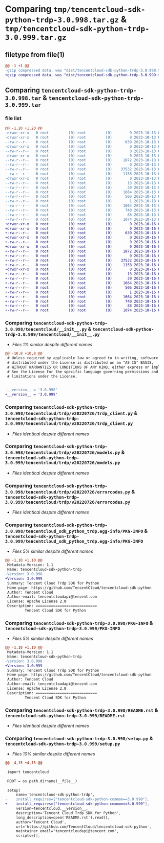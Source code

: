 # Comparing `tmp/tencentcloud-sdk-python-trdp-3.0.998.tar.gz` & `tmp/tencentcloud-sdk-python-trdp-3.0.999.tar.gz`

## filetype from file(1)

```diff
@@ -1 +1 @@
-gzip compressed data, was "dist/tencentcloud-sdk-python-trdp-3.0.998.tar", last modified: Fri Oct 13 00:39:16 2023, max compression
+gzip compressed data, was "dist/tencentcloud-sdk-python-trdp-3.0.999.tar", last modified: Mon Oct 16 00:38:21 2023, max compression
```

## Comparing `tencentcloud-sdk-python-trdp-3.0.998.tar` & `tencentcloud-sdk-python-trdp-3.0.999.tar`

### file list

```diff
@@ -1,20 +1,20 @@
-drwxr-xr-x   0 root         (0) root         (0)        0 2023-10-13 00:39:16.000000 tencentcloud-sdk-python-trdp-3.0.998/
-drwxr-xr-x   0 root         (0) root         (0)        0 2023-10-13 00:39:16.000000 tencentcloud-sdk-python-trdp-3.0.998/tencentcloud/
--rw-r--r--   0 root         (0) root         (0)      630 2023-10-13 00:39:16.000000 tencentcloud-sdk-python-trdp-3.0.998/tencentcloud/__init__.py
-drwxr-xr-x   0 root         (0) root         (0)        0 2023-10-13 00:39:16.000000 tencentcloud-sdk-python-trdp-3.0.998/tencentcloud/trdp/
--rw-r--r--   0 root         (0) root         (0)        0 2023-10-13 00:39:16.000000 tencentcloud-sdk-python-trdp-3.0.998/tencentcloud/trdp/__init__.py
-drwxr-xr-x   0 root         (0) root         (0)        0 2023-10-13 00:39:16.000000 tencentcloud-sdk-python-trdp-3.0.998/tencentcloud/trdp/v20220726/
--rw-r--r--   0 root         (0) root         (0)     1872 2023-10-13 00:39:16.000000 tencentcloud-sdk-python-trdp-3.0.998/tencentcloud/trdp/v20220726/trdp_client.py
--rw-r--r--   0 root         (0) root         (0)        0 2023-10-13 00:39:16.000000 tencentcloud-sdk-python-trdp-3.0.998/tencentcloud/trdp/v20220726/__init__.py
--rw-r--r--   0 root         (0) root         (0)    37532 2023-10-13 00:39:16.000000 tencentcloud-sdk-python-trdp-3.0.998/tencentcloud/trdp/v20220726/models.py
--rw-r--r--   0 root         (0) root         (0)     1158 2023-10-13 00:39:16.000000 tencentcloud-sdk-python-trdp-3.0.998/tencentcloud/trdp/v20220726/errorcodes.py
-drwxr-xr-x   0 root         (0) root         (0)        0 2023-10-13 00:39:16.000000 tencentcloud-sdk-python-trdp-3.0.998/tencentcloud_sdk_python_trdp.egg-info/
--rw-r--r--   0 root         (0) root         (0)       13 2023-10-13 00:39:16.000000 tencentcloud-sdk-python-trdp-3.0.998/tencentcloud_sdk_python_trdp.egg-info/top_level.txt
--rw-r--r--   0 root         (0) root         (0)       39 2023-10-13 00:39:16.000000 tencentcloud-sdk-python-trdp-3.0.998/tencentcloud_sdk_python_trdp.egg-info/requires.txt
--rw-r--r--   0 root         (0) root         (0)     1664 2023-10-13 00:39:16.000000 tencentcloud-sdk-python-trdp-3.0.998/tencentcloud_sdk_python_trdp.egg-info/PKG-INFO
--rw-r--r--   0 root         (0) root         (0)      506 2023-10-13 00:39:16.000000 tencentcloud-sdk-python-trdp-3.0.998/tencentcloud_sdk_python_trdp.egg-info/SOURCES.txt
--rw-r--r--   0 root         (0) root         (0)        1 2023-10-13 00:39:16.000000 tencentcloud-sdk-python-trdp-3.0.998/tencentcloud_sdk_python_trdp.egg-info/dependency_links.txt
--rw-r--r--   0 root         (0) root         (0)     1664 2023-10-13 00:39:16.000000 tencentcloud-sdk-python-trdp-3.0.998/PKG-INFO
--rw-r--r--   0 root         (0) root         (0)      740 2023-10-13 00:39:16.000000 tencentcloud-sdk-python-trdp-3.0.998/README.rst
--rw-r--r--   0 root         (0) root         (0)       88 2023-10-13 00:39:16.000000 tencentcloud-sdk-python-trdp-3.0.998/setup.cfg
--rw-r--r--   0 root         (0) root         (0)     1074 2023-10-13 00:39:16.000000 tencentcloud-sdk-python-trdp-3.0.998/setup.py
+drwxr-xr-x   0 root         (0) root         (0)        0 2023-10-16 00:38:21.000000 tencentcloud-sdk-python-trdp-3.0.999/
+drwxr-xr-x   0 root         (0) root         (0)        0 2023-10-16 00:38:21.000000 tencentcloud-sdk-python-trdp-3.0.999/tencentcloud/
+-rw-r--r--   0 root         (0) root         (0)      630 2023-10-16 00:38:20.000000 tencentcloud-sdk-python-trdp-3.0.999/tencentcloud/__init__.py
+drwxr-xr-x   0 root         (0) root         (0)        0 2023-10-16 00:38:21.000000 tencentcloud-sdk-python-trdp-3.0.999/tencentcloud/trdp/
+-rw-r--r--   0 root         (0) root         (0)        0 2023-10-16 00:38:20.000000 tencentcloud-sdk-python-trdp-3.0.999/tencentcloud/trdp/__init__.py
+drwxr-xr-x   0 root         (0) root         (0)        0 2023-10-16 00:38:21.000000 tencentcloud-sdk-python-trdp-3.0.999/tencentcloud/trdp/v20220726/
+-rw-r--r--   0 root         (0) root         (0)     1872 2023-10-16 00:38:20.000000 tencentcloud-sdk-python-trdp-3.0.999/tencentcloud/trdp/v20220726/trdp_client.py
+-rw-r--r--   0 root         (0) root         (0)        0 2023-10-16 00:38:20.000000 tencentcloud-sdk-python-trdp-3.0.999/tencentcloud/trdp/v20220726/__init__.py
+-rw-r--r--   0 root         (0) root         (0)    37532 2023-10-16 00:38:20.000000 tencentcloud-sdk-python-trdp-3.0.999/tencentcloud/trdp/v20220726/models.py
+-rw-r--r--   0 root         (0) root         (0)     1158 2023-10-16 00:38:20.000000 tencentcloud-sdk-python-trdp-3.0.999/tencentcloud/trdp/v20220726/errorcodes.py
+drwxr-xr-x   0 root         (0) root         (0)        0 2023-10-16 00:38:21.000000 tencentcloud-sdk-python-trdp-3.0.999/tencentcloud_sdk_python_trdp.egg-info/
+-rw-r--r--   0 root         (0) root         (0)       13 2023-10-16 00:38:21.000000 tencentcloud-sdk-python-trdp-3.0.999/tencentcloud_sdk_python_trdp.egg-info/top_level.txt
+-rw-r--r--   0 root         (0) root         (0)       39 2023-10-16 00:38:21.000000 tencentcloud-sdk-python-trdp-3.0.999/tencentcloud_sdk_python_trdp.egg-info/requires.txt
+-rw-r--r--   0 root         (0) root         (0)     1664 2023-10-16 00:38:21.000000 tencentcloud-sdk-python-trdp-3.0.999/tencentcloud_sdk_python_trdp.egg-info/PKG-INFO
+-rw-r--r--   0 root         (0) root         (0)      506 2023-10-16 00:38:21.000000 tencentcloud-sdk-python-trdp-3.0.999/tencentcloud_sdk_python_trdp.egg-info/SOURCES.txt
+-rw-r--r--   0 root         (0) root         (0)        1 2023-10-16 00:38:21.000000 tencentcloud-sdk-python-trdp-3.0.999/tencentcloud_sdk_python_trdp.egg-info/dependency_links.txt
+-rw-r--r--   0 root         (0) root         (0)     1664 2023-10-16 00:38:21.000000 tencentcloud-sdk-python-trdp-3.0.999/PKG-INFO
+-rw-r--r--   0 root         (0) root         (0)      740 2023-10-16 00:38:20.000000 tencentcloud-sdk-python-trdp-3.0.999/README.rst
+-rw-r--r--   0 root         (0) root         (0)       88 2023-10-16 00:38:21.000000 tencentcloud-sdk-python-trdp-3.0.999/setup.cfg
+-rw-r--r--   0 root         (0) root         (0)     1074 2023-10-16 00:38:20.000000 tencentcloud-sdk-python-trdp-3.0.999/setup.py
```

### Comparing `tencentcloud-sdk-python-trdp-3.0.998/tencentcloud/__init__.py` & `tencentcloud-sdk-python-trdp-3.0.999/tencentcloud/__init__.py`

 * *Files 1% similar despite different names*

```diff
@@ -10,8 +10,8 @@
 # Unless required by applicable law or agreed to in writing, software
 # distributed under the License is distributed on an "AS IS" BASIS,
 # WITHOUT WARRANTIES OR CONDITIONS OF ANY KIND, either express or implied.
 # See the License for the specific language governing permissions and
 # limitations under the License.
 
 
-__version__ = '3.0.998'
+__version__ = '3.0.999'
```

### Comparing `tencentcloud-sdk-python-trdp-3.0.998/tencentcloud/trdp/v20220726/trdp_client.py` & `tencentcloud-sdk-python-trdp-3.0.999/tencentcloud/trdp/v20220726/trdp_client.py`

 * *Files identical despite different names*

### Comparing `tencentcloud-sdk-python-trdp-3.0.998/tencentcloud/trdp/v20220726/models.py` & `tencentcloud-sdk-python-trdp-3.0.999/tencentcloud/trdp/v20220726/models.py`

 * *Files identical despite different names*

### Comparing `tencentcloud-sdk-python-trdp-3.0.998/tencentcloud/trdp/v20220726/errorcodes.py` & `tencentcloud-sdk-python-trdp-3.0.999/tencentcloud/trdp/v20220726/errorcodes.py`

 * *Files identical despite different names*

### Comparing `tencentcloud-sdk-python-trdp-3.0.998/tencentcloud_sdk_python_trdp.egg-info/PKG-INFO` & `tencentcloud-sdk-python-trdp-3.0.999/tencentcloud_sdk_python_trdp.egg-info/PKG-INFO`

 * *Files 5% similar despite different names*

```diff
@@ -1,10 +1,10 @@
 Metadata-Version: 1.1
 Name: tencentcloud-sdk-python-trdp
-Version: 3.0.998
+Version: 3.0.999
 Summary: Tencent Cloud Trdp SDK for Python
 Home-page: https://github.com/TencentCloud/tencentcloud-sdk-python
 Author: Tencent Cloud
 Author-email: tencentcloudapi@tencent.com
 License: Apache License 2.0
 Description: ============================
         Tencent Cloud SDK for Python
```

### Comparing `tencentcloud-sdk-python-trdp-3.0.998/PKG-INFO` & `tencentcloud-sdk-python-trdp-3.0.999/PKG-INFO`

 * *Files 5% similar despite different names*

```diff
@@ -1,10 +1,10 @@
 Metadata-Version: 1.1
 Name: tencentcloud-sdk-python-trdp
-Version: 3.0.998
+Version: 3.0.999
 Summary: Tencent Cloud Trdp SDK for Python
 Home-page: https://github.com/TencentCloud/tencentcloud-sdk-python
 Author: Tencent Cloud
 Author-email: tencentcloudapi@tencent.com
 License: Apache License 2.0
 Description: ============================
         Tencent Cloud SDK for Python
```

### Comparing `tencentcloud-sdk-python-trdp-3.0.998/README.rst` & `tencentcloud-sdk-python-trdp-3.0.999/README.rst`

 * *Files identical despite different names*

### Comparing `tencentcloud-sdk-python-trdp-3.0.998/setup.py` & `tencentcloud-sdk-python-trdp-3.0.999/setup.py`

 * *Files 10% similar despite different names*

```diff
@@ -4,15 +4,15 @@
 
 import tencentcloud
 
 ROOT = os.path.dirname(__file__)
 
 setup(
     name='tencentcloud-sdk-python-trdp',
-    install_requires=["tencentcloud-sdk-python-common==3.0.998"],
+    install_requires=["tencentcloud-sdk-python-common==3.0.999"],
     version=tencentcloud.__version__,
     description='Tencent Cloud Trdp SDK for Python',
     long_description=open('README.rst').read(),
     author='Tencent Cloud',
     url='https://github.com/TencentCloud/tencentcloud-sdk-python',
     maintainer_email="tencentcloudapi@tencent.com",
     scripts=[],
```


